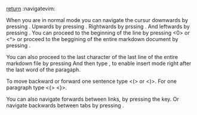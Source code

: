 [return](normalmode)
:navigatevim:

When you are in normal mode you can navigate the cursur downwards by pressing <j>. Upwards by pressing <k>. Rightwards by prssing <l>. And leftwards by pressing <h>. You can proceed to the beginning of the line by pressing <0> or <^> or proceed to the beggining of the entire markdown document by pressing <gg>.

You can also proceed to the last character of the last line of the entire markdown file by pressing <G> And then type <A>, to enable insert mode right after the last word of the paragaph.

To move backward or forward one sentence type <(> or <)>.
For one paragraph type <{> <}>.

You can also navigate forwards between links, by pressing the <Tab> key. Or navigate backwards between tabs by pressing <S-Tab>.


